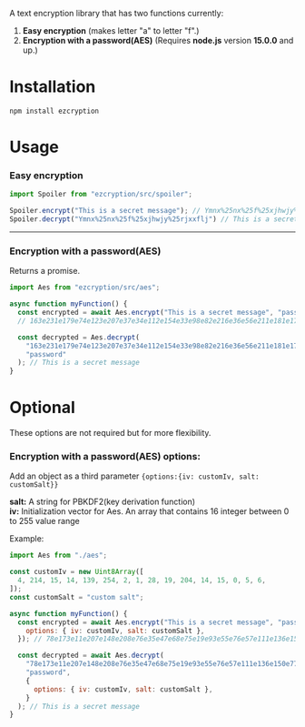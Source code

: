 A text encryption library that has two functions currently:

1. **Easy encryption** (makes letter "a" to letter "f".)
2. **Encryption with a password(AES)** (Requires **node.js** version **15.0.0** and up.)

# Installation
```
npm install ezcryption
```

# Usage

### Easy encryption
```js
import Spoiler from "ezcryption/src/spoiler";

Spoiler.encrypt("This is a secret message"); // Ymnx%25nx%25f%25xjhwjy%25rjxxflj
Spoiler.decrypt("Ymnx%25nx%25f%25xjhwjy%25rjxxflj") // This is a secret message
```

------

### Encryption with a password(AES)
Returns a promise.
```js
import Aes from "ezcryption/src/aes";

async function myFunction() {
  const encrypted = await Aes.encrypt("This is a secret message", "password");
  // 163e231e179e74e123e207e37e34e112e154e33e98e82e216e36e56e211e181e173e232e238e10e81e134e207e99e68e193e98e215e248e166

  const decrypted = Aes.decrypt(
    "163e231e179e74e123e207e37e34e112e154e33e98e82e216e36e56e211e181e173e232e238e10e81e134e207e99e68e193e98e215e248e166",
    "password"
  ); // This is a secret message
}
```

# Optional
These options are not required but for more flexibility.

### Encryption with a password(AES) options:

Add an object as a third parameter `{options:{iv: customIv, salt: customSalt}}`

**salt:** A string for PBKDF2(key derivation function)  
**iv:** Initialization vector for Aes. An array that contains 16 integer between 0 to 255 value range

Example:  
```js
import Aes from "./aes";

const customIv = new Uint8Array([
  4, 214, 15, 14, 139, 254, 2, 1, 28, 19, 204, 14, 15, 0, 5, 6,
]);
const customSalt = "custom salt";

async function myFunction() {
  const encrypted = await Aes.encrypt("This is a secret message", "password", {
    options: { iv: customIv, salt: customSalt },
  }); // 78e173e11e207e148e208e76e35e47e68e75e19e93e55e76e57e111e136e150e77e44e89e69e104e110e131e196e154e32e22e39e220

  const decrypted = await Aes.decrypt(
    "78e173e11e207e148e208e76e35e47e68e75e19e93e55e76e57e111e136e150e77e44e89e69e104e110e131e196e154e32e22e39e220",
    "password",
    {
      options: { iv: customIv, salt: customSalt },
    }
  ); // This is a secret message
}
```

